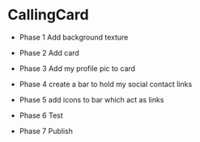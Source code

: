 # CallingCard

- Phase 1 Add background texture

- Phase 2 Add card

- Phase 3 Add my profile pic to card

- Phase 4 create a bar to hold my social contact links

- Phase 5 add icons to bar which act as links

- Phase 6 Test

- Phase 7 Publish
